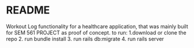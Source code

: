 # README

Workout Log functionality for a healthcare application, that was mainly built for SEM 561 PROJECT as proof of concept.
to run: 
1.download or clone the repo
2. run bundle install
3. run rails db:migrate
4. run rails server
